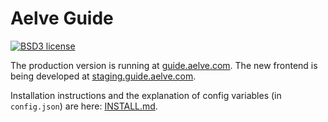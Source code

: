 # Aelve Guide

[![BSD3 license](https://img.shields.io/badge/license-BSD3-blue.svg)](https://github.com/aelve/guide/blob/master/LICENSE)

The production version is running at [guide.aelve.com](https://guide.aelve.com). The new frontend is being developed at [staging.guide.aelve.com](https://staging.guide.aelve.com).

Installation instructions and the explanation of config variables (in `config.json`) are here: [INSTALL.md](INSTALL.md).
